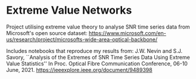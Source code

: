 # Extreme Value Networks

Project utilising extreme value theory to analyse SNR time series data from Microsoft's open source dataset:
https://www.microsoft.com/en-us/research/project/microsofts-wide-area-optical-backbone/

Includes notebooks that reproduce my results from:
J.W. Nevin and S.J. Savory, ``Analysis of the Extremes of SNR Time Series Data Using Extreme Value Statistics'' In Proc. Optical Fibre Communication Conference,
06-10 June, 2021.
https://ieeexplore.ieee.org/document/9489398
